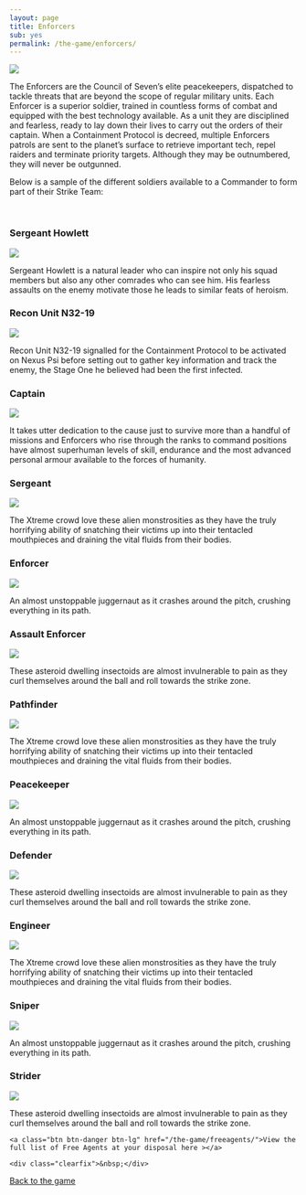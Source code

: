```yaml
---
layout: page
title: Enforcers
sub: yes
permalink: /the-game/enforcers/
---
```


<!-- for each faction -->

<img class="img-thumbnail img-responsive pull-right" src="/img/xtreme-promo-image-12.png" />

The Enforcers are the Council of Seven’s elite peacekeepers, dispatched to tackle threats that are beyond the scope of regular military units. Each Enforcer is a superior soldier, trained in countless forms of combat and equipped with the best technology available. As a unit they are disciplined and fearless, ready to lay down their lives to carry out the orders of their captain. When a Containment Protocol is decreed, multiple Enforcers patrols are sent to the planet’s surface to retrieve important tech, repel raiders and terminate priority targets. Although they may be outnumbered, they will never be outgunned.

Below is a sample of the different soldiers available to a Commander to form part of their Strike Team:

<div class="clearfix">&nbsp;</div>

<!-- for each faction -->

<!-- Content Row -->
<div class="row">
<div class="col-md-4">
<h3>Sergeant Howlett</h3>
<img src="/img/kalyshi.png" class="pull-left img-responsive " /></a>
<p>Sergeant Howlett is a natural leader who can inspire not only his squad members but also any other comrades who can see him. His fearless assaults on the enemy motivate those he leads to similar feats of heroism.</p>
</div>
<!-- /.col-md-4 -->
 <div class="col-md-4">
<h3>Recon Unit N32-19</h3>
<a href=""><img src="/img/elf-jack-1-c.png" class="pull-left img-responsive " /></a>
<p>Recon Unit N32-19 signalled for the Containment Protocol to be activated on Nexus Psi before setting out to gather key information and track the enemy, the Stage One he believed had been the first infected.</p>
</div>
<!-- /.col-md-4 -->
<div class="col-md-4">
<h3>Captain</h3>
<a href=""><img src="/img/elf-jack-1-c.png" class="pull-left img-responsive " /></a>
<p>It takes utter dedication to the cause just to survive more than a handful of missions and Enforcers who rise through the ranks to command positions have almost superhuman levels of skill, endurance and the most advanced personal armour available to the forces of humanity. </p>
</div>
<!-- /.col-md-4 -->
</div>
<!-- /.row -->
<!-- Content Row -->
<div class="row">
<div class="col-md-4">
<h3>Sergeant</h3>
<a href=""><img src="/img/bloodsucker-free-agent.png" class="pull-left img-responsive " /></a>
<p>The Xtreme crowd love these alien monstrosities as they have the truly horrifying ability of snatching their victims up into their tentacled mouthpieces and draining the vital fluids from their bodies.</p>
</div>
<!-- /.col-md-4 -->
 <div class="col-md-4">
<h3>Enforcer</h3>
<a href=""><img src="/img/pusk-free-agent.png" class="pull-left img-responsive " /></a>
<p>An almost unstoppable juggernaut as it crashes around the pitch, crushing everything in its path.   </p>
</div>
<!-- /.col-md-4 -->
<div class="col-md-4">
<h3>Assault Enforcer</h3>
<a href=""><img src="/img/spinpede-free-agent.png" class="pull-left img-responsive " /></a>
<p>These asteroid dwelling insectoids are almost invulnerable to pain as they curl themselves around the ball and roll towards the strike zone. </p>
</div>
<!-- /.col-md-4 -->
</div>
<!-- /.row -->
<!-- Content Row -->
<div class="row">
<div class="col-md-4">
<h3>Pathfinder</h3>
<a href=""><img src="/img/bloodsucker-free-agent.png" class="pull-left img-responsive " /></a>
<p>The Xtreme crowd love these alien monstrosities as they have the truly horrifying ability of snatching their victims up into their tentacled mouthpieces and draining the vital fluids from their bodies.</p>
</div>
<!-- /.col-md-4 -->
 <div class="col-md-4">
<h3>Peacekeeper</h3>
<a href=""><img src="/img/pusk-free-agent.png" class="pull-left img-responsive " /></a>
<p>An almost unstoppable juggernaut as it crashes around the pitch, crushing everything in its path.   </p>
</div>
<!-- /.col-md-4 -->
<div class="col-md-4">
<h3>Defender</h3>
<a href=""><img src="/img/spinpede-free-agent.png" class="pull-left img-responsive " /></a>
<p>These asteroid dwelling insectoids are almost invulnerable to pain as they curl themselves around the ball and roll towards the strike zone. </p>
</div>
<!-- /.col-md-4 -->
<!-- Content Row -->
<div class="row">
<div class="col-md-4">
<h3>Engineer</h3>
<a href=""><img src="/img/bloodsucker-free-agent.png" class="pull-left img-responsive " /></a>
<p>The Xtreme crowd love these alien monstrosities as they have the truly horrifying ability of snatching their victims up into their tentacled mouthpieces and draining the vital fluids from their bodies.</p>
</div>
<!-- /.col-md-4 -->
 <div class="col-md-4">
<h3>Sniper</h3>
<a href=""><img src="/img/pusk-free-agent.png" class="pull-left img-responsive " /></a>
<p>An almost unstoppable juggernaut as it crashes around the pitch, crushing everything in its path.   </p>
</div>
<!-- /.col-md-4 -->
<div class="col-md-4">
<h3>Strider</h3>
<a href=""><img src="/img/spinpede-free-agent.png" class="pull-left img-responsive " /></a>
<p>These asteroid dwelling insectoids are almost invulnerable to pain as they curl themselves around the ball and roll towards the strike zone. </p>
</div>
<!-- /.col-md-4 -->
</div>
<!-- /.row -->
</div>
<!-- /.row -->

	<a class="btn btn-danger btn-lg" href="/the-game/freeagents/">View the full list of Free Agents at your disposal here ></a>

	<div class="clearfix">&nbsp;</div>
<p><a href="http://dreadballxtremethegame.com/the-game/" class="btn btn-danger">Back to the game</a></p>
